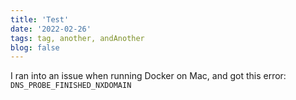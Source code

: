 ```yaml
---
title: 'Test'
date: '2022-02-26'
tags: tag, another, andAnother
blog: false
---
```

I ran into an issue when running Docker on Mac, and got this error: `DNS_PROBE_FINISHED_NXDOMAIN`